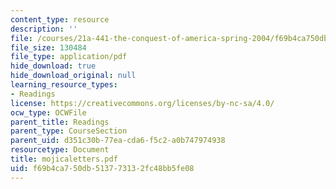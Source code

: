 ```yaml
---
content_type: resource
description: ''
file: /courses/21a-441-the-conquest-of-america-spring-2004/f69b4ca750db513773132fc48bb5fe08_mojicaletters.pdf
file_size: 130484
file_type: application/pdf
hide_download: true
hide_download_original: null
learning_resource_types:
- Readings
license: https://creativecommons.org/licenses/by-nc-sa/4.0/
ocw_type: OCWFile
parent_title: Readings
parent_type: CourseSection
parent_uid: d351c30b-77ea-cda6-f5c2-a0b747974938
resourcetype: Document
title: mojicaletters.pdf
uid: f69b4ca7-50db-5137-7313-2fc48bb5fe08
---
```

